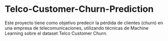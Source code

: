 # Telco-Customer-Churn-Prediction
Este proyecto tiene como objetivo predecir la pérdida de clientes (churn) en una empresa de telecomunicaciones, utilizando técnicas de Machine Learning sobre el dataset Telco Customer Churn.

